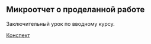 ## Микроотчет о проделанной работе

Заключительный урок по вводному курсу.

[Конспект](sql_skillsmart_lesson14_notes.md)
